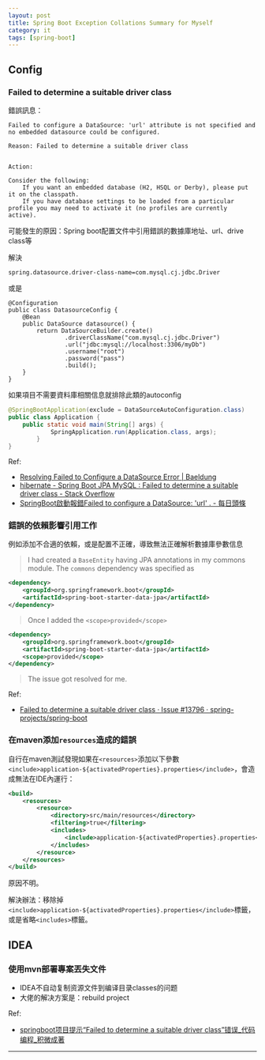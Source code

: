 ```yaml
---
layout: post
title: Spring Boot Exception Collations Summary for Myself
category: it
tags: [spring-boot]
---
```


## Config

### Failed to determine a suitable driver class

錯誤訊息：

```console
Failed to configure a DataSource: 'url' attribute is not specified and no embedded datasource could be configured.

Reason: Failed to determine a suitable driver class


Action:

Consider the following:
	If you want an embedded database (H2, HSQL or Derby), please put it on the classpath.
	If you have database settings to be loaded from a particular profile you may need to activate it (no profiles are currently active).
```

可能發生的原因：Spring boot配置文件中引用錯誤的數據庫地址、url、drive class等

解決

```
spring.datasource.driver-class-name=com.mysql.cj.jdbc.Driver
```

或是

```
@Configuration
public class DatasourceConfig {
    @Bean
    public DataSource datasource() {
        return DataSourceBuilder.create()
                .driverClassName("com.mysql.cj.jdbc.Driver")
                .url("jdbc:mysql://localhost:3306/myDb")
                .username("root")
                .password("pass")
                .build();
    }
}
```

如果項目不需要資料庫相關信息就排除此類的autoconfig

```java
@SpringBootApplication(exclude = DataSourceAutoConfiguration.class)
public class Application {
    public static void main(String[] args) {
            SpringApplication.run(Application.class, args);
        }
}
```

Ref:
- [Resolving Failed to Configure a DataSource Error \| Baeldung](https://www.baeldung.com/spring-boot-failed-to-configure-data-source)
- [hibernate - Spring Boot JPA MySQL : Failed to determine a suitable driver class - Stack Overflow](https://bit.ly/2SLtGUp)
- [SpringBoot啟動報錯Failed to configure a DataSource: 'url' . - 每日頭條](https://kknews.cc/code/j9pmome.html)

### 錯誤的依賴影響引用工作

例如添加不合適的依賴，或是配置不正確，導致無法正確解析數據庫參數信息

> I had created a `BaseEntity` having JPA annotations in my commons module. The `commons` dependency was specified as

```xml
<dependency>
    <groupId>org.springframework.boot</groupId>
 	<artifactId>spring-boot-starter-data-jpa</artifactId>
</dependency>
```

> Once I added the `<scope>provided</scope>`

```xml
<dependency>
    <groupId>org.springframework.boot</groupId>
	<artifactId>spring-boot-starter-data-jpa</artifactId>
	<scope>provided</scope>
</dependency>
```

> The issue got resolved for me.

Ref:
- [Failed to determine a suitable driver class · Issue #13796 · spring-projects/spring-boot](https://github.com/spring-projects/spring-boot/issues/13796)

### 在maven添加`resources`造成的錯誤

自行在maven測試發現如果在`<resources>`添加以下參數`<include>application-${activatedProperties}.properties</include>`，會造成無法在IDE內運行：

```xml
<build>
    <resources>
        <resource>
            <directory>src/main/resources</directory>
            <filtering>true</filtering>
            <includes>
                <include>application-${activatedProperties}.properties</include>
            </includes>
        </resource>
    </resources>
</build>
```

原因不明。

解決辦法：移除掉`<include>application-${activatedProperties}.properties</include>`標籤，或是省略`<includes>`標籤。

## IDEA

### 使用mvn部署專案丟失文件

- IDEA不自动复制资源文件到编译目录classes的问题
- 大佬的解决方案是：rebuild project

Ref:
- [springboot项目提示“Failed to determine a suitable driver class”错误_代码编程_积微成著](https://www.jiweichengzhu.com/article/e6cbb2d6aa7648f1b3046ba7e8580803)

---